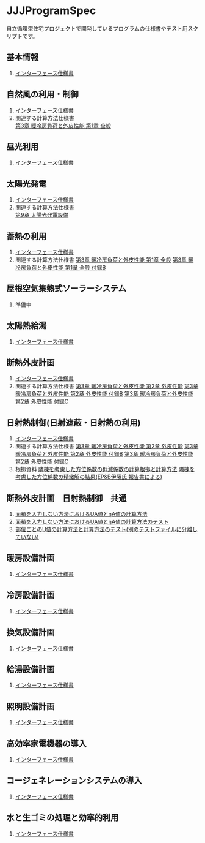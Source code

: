 # JJJProgramSpec
自立循環型住宅プロジェクトで開発しているプログラムの仕様書やテスト用スクリプトです。

## 基本情報
1. [インターフェース仕様書](InterfaceSpec/spec_general.adoc)

## 自然風の利用・制御
1. [インターフェース仕様書](InterfaceSpec/spec_natural_ventilation.adoc)
1. 関連する計算方法仕様書  
[第3章 暖冷房負荷と外皮性能 第1章 全般](CalculationSpec/03_HCLoad_01_General.adoc)

## 昼光利用
1. [インターフェース仕様書](InterfaceSpec/spec_daiylight.adoc)

## 太陽光発電
1. [インターフェース仕様書](InterfaceSpec/spec_PV.adoc)
1. 関連する計算方法仕様書  
[第9章 太陽光発電設備](CalculationSpec/09PV.adoc)

## 蓄熱の利用
1. [インターフェース仕様書](InterfaceSpec/spec_thermal_storage.adoc)
1. 関連する計算方法仕様書
[第3章 暖冷房負荷と外皮性能 第1章 全般](CalculationSpec/03_HCLoad_01_General.adoc)
[第3章 暖冷房負荷と外皮性能 第1章 全般 付録B](CalculationSpec/03_HCLoad_01_General_App_B.adoc)

## 屋根空気集熱式ソーラーシステム
1. 準備中

## 太陽熱給湯
1. [インターフェース仕様書](InterfaceSpec/spec_solar_heat_supply.adoc)

## 断熱外皮計画
1. [インターフェース仕様書](InterfaceSpec/spec_thermal_insulation.adoc)
1. 関連する計算方法仕様書
[第3章 暖冷房負荷と外皮性能 第2章 外皮性能](03_HCLoad_02_EnvelopePerformance.adoc)
[第3章 暖冷房負荷と外皮性能 第2章 外皮性能 付録B](03_HCLoad_02_EnvelopePerformance_App_B.adoc)
[第3章 暖冷房負荷と外皮性能 第2章 外皮性能 付録C](03_HCLoad_02_EnvelopePerformance_App_C.adoc)


## 日射熱制御(日射遮蔽・日射熱の利用)
1. [インターフェース仕様書](InterfaceSpec/spec_solar_shade_and_gain.adoc)
1. 関連する計算方法仕様書
[第3章 暖冷房負荷と外皮性能 第2章 外皮性能](03_HCLoad_02_EnvelopePerformance.adoc)
[第3章 暖冷房負荷と外皮性能 第2章 外皮性能 付録B](03_HCLoad_02_EnvelopePerformance_App_B.adoc)
[第3章 暖冷房負荷と外皮性能 第2章 外皮性能 付録C](03_HCLoad_02_EnvelopePerformance_App_C.adoc)
1. 根拠資料
[隣棟を考慮した方位係数の低減係数の計算根拠と計算方法](bases/DistanceCoefficientDegradation.ipynb)
[隣棟を考慮した方位係数の精緻解の結果(EP&B伊藤氏 報告書による)](bases/DistanceCoefficientDegradationData.csv)

## 断熱外皮計画　日射熱制御　共通
1. [面積を入力しない方法におけるUA値とηA値の計算方法](JJJDetuchedHouseEnvelopeSimpleEvaluationMethod.ipynb)
1. [面積を入力しない方法におけるUA値とηA値の計算方法のテスト](JJJDetuchedHouseEnvelopeSimpleEvaluationMethodTest.ipynb)
1. [部位ごとのU値の計算方法と計算方法のテスト(別のテストファイルに分離していない)](JJJUValueSimpleEvaluationMethod.ipynb)


## 暖房設備計画
1. [インターフェース仕様書](InterfaceSpec/spec_heating_system.adoc)

## 冷房設備計画
1. [インターフェース仕様書](InterfaceSpec/spec_cooling_system.adoc)

## 換気設備計画
1. [インターフェース仕様書](InterfaceSpec/spec_mechanical_ventilation.adoc)

## 給湯設備計画
1. [インターフェース仕様書](InterfaceSpec/spec_DHW.adoc)

## 照明設備計画
1. [インターフェース仕様書](InterfaceSpec/spec_lighting.adoc)

## 高効率家電機器の導入
1. [インターフェース仕様書](InterfaceSpec/spec_appliances.adoc)

## コージェネレーションシステムの導入
1. [インターフェース仕様書](InterfaceSpec/spec_cogeneration.adoc)

## 水と生ゴミの処理と効率的利用
1. [インターフェース仕様書](InterfaceSpec/spec_water_and_kitchen_waste.adoc)
